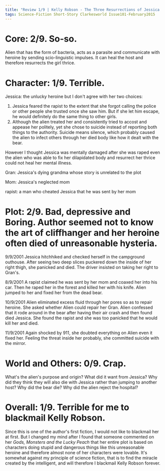 ```yaml
---
title: "Review 1/9 | Kelly Robson - The Three Resurrections of Jessica Churchill"
tags: Science-Fiction Short-Story Clarkesworld Issue101-February2015
---
```


# Core: 2/9. So-so.
Alien that has the form of bacteria, acts as a parasite and communicate with heroine by sending scio-linguistic impulses. It can heal the host and therefore resurrects the girl thrice.

# Character: 1/9. Terrible.
Jessica: the unlucky heroine but I don't agree with her two choices:
1. Jessica feared the rapist to the extent that she forgot calling the police or other people she trusted once she saw him. But if she let him escape, he would definitely do the same thing to other girls.
2. Although the alien treated her and consistently tried to accost and appease her politely, yet she chose to suicide instead of reporting both things to the authority. Suicide means silence, which probably caused the alien to infect others through her died body like how it dealt with the bear.

However I thought Jessica was mentally damaged after she was raped even the alien who was able to fix her dilapidated body and resurrect her thrice could not heal her mental illness.

Gran: Jessica's dying grandma whose story is unrelated to the plot

Mom: Jessica's neglected mom

rapist: a man who cheated Jessica that he was sent by her mom


# Plot: 2/9. Bad, depressive and Boring. Author seemed not to know the art of cliffhanger and her heroine often died of unreasonable hysteria.
9/9/2001	Jessica hitchhiked and checked herself in the campground outhouse. After seeing two deep slices puckered down the inside of her right thigh, she panicked and died. The driver insisted on taking her right to Gran's.

8/9/2001	A rapist claimed he was sent by her mom and coaxed her into his car. Then he raped her in the forest and killed her with his knife. Alien jumped to her and fixed her from the dead bear.

10/9/2001	Alien eliminated excess fluid through her pores so as to repair heroine. She asked whether Alien could repair her Gran. Alien confessed that it rode around in the bear after having their air crash and then found died Jessica. She found the rapist and she was too panicked that he would kill her and died.

11/9/2001	Again shocked by 911, she doubted everything on Alien even it fixed her. Feeling the threat inside her probably, she committed suicide with the mirror.


# World and Others: 0/9. Crap.
What's the alien's purpose and origin?
What did it want from Jessica?
Why did they think they will also die with Jessica rather than jumping to another host?
Why did the bear die?
Why did the alien reject the hospital?


# Overall: 1/9. Terrible for me to blackmail Kelly Robson.
Since this is one of the author's first fiction, I would not like to blackmail her at first. But I changed my mind after I found that someone commented on her *Gods, Monsters and the Lucky Peach* that her entire plot is based on characters doing stupid and dangerous things like this unreasonable heroine and therefore almost none of her characters were lovable. It's somewhat against my principle of science fiction, that is to find the miracle created by the intelligent, and will therefore I blackmail Kelly Robson forever.
